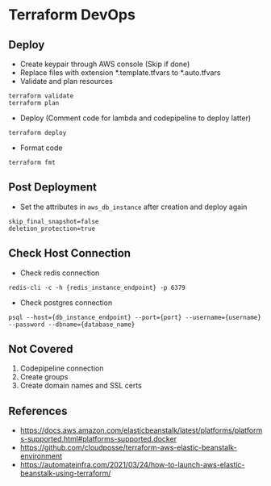 # Terraform DevOps

## Deploy
- Create keypair through AWS console (Skip if done)
- Replace files with extension *.template.tfvars to *.auto.tfvars
- Validate and plan resources
```
terraform validate 
terraform plan
```
- Deploy (Comment code for lambda and codepipeline to deploy latter)
```
terraform deploy
```
- Format code
```
terraform fmt
```

## Post Deployment
- Set the attributes in `aws_db_instance` after creation and deploy again
```
skip_final_snapshot=false
deletion_protection=true
```

## Check Host Connection
- Check redis connection
```
redis-cli -c -h {redis_instance_endpoint} -p 6379
```
- Check postgres connection
```
psql --host={db_instance_endpoint} --port={port} --username={username} --password --dbname={database_name}
```

## Not Covered
1. Codepipeline connection
2. Create groups
3. Create domain names and SSL certs

## References
- https://docs.aws.amazon.com/elasticbeanstalk/latest/platforms/platforms-supported.html#platforms-supported.docker
- https://github.com/cloudposse/terraform-aws-elastic-beanstalk-environment
- https://automateinfra.com/2021/03/24/how-to-launch-aws-elastic-beanstalk-using-terraform/